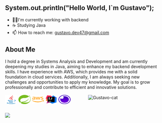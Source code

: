 ## System.out.println("Hello World, I`m Gustavo");

- 🐱‍👤I'm currently working with backend
- ☕ Studying Java
- 📫 How to reach me: gustavo.dev47@gmail.com

<div>
<h2> About Me </h2>
I hold a degree in Systems Analysis and Development and am currently deepening my studies in Java, aiming to enhance my backend development skills. I have experience with AWS, which provides me with a solid foundation in cloud services. Additionally, I am always seeking new challenges and opportunities to apply my knowledge. My goal is to grow professionally and contribute to efficient and innovative solutions.  
</div>


<div style="display: inline_block"><br>
  <img align="center" alt="Gustavo-Java" height="30" width="40" src="https://raw.githubusercontent.com/devicons/devicon/master/icons/java/java-original.svg">
  <img align="center" alt="Gustavo-Spring" height="30" width="40" src="https://raw.githubusercontent.com/devicons/devicon/master/icons/spring/spring-original.svg">
  <img align="center" alt="Gustavo-AWS" height="30" width="40" src="https://raw.githubusercontent.com/devicons/devicon/master/icons/amazonwebservices/amazonwebservices-plain-wordmark.svg">
  <img align="center" alt="Gustavo-Aintellij" height="30" width="40" src="https://raw.githubusercontent.com/devicons/devicon/master/icons/intellij/intellij-original.svg">
  <img align="center" alt="Gustavo-insomnia" height="30" width="40" src="https://raw.githubusercontent.com/devicons/devicon/master/icons/insomnia/insomnia-original.svg">
  <img align="right" alt="Gustavo-cat" height="230" width="230" src="https://octodex.github.com/images/daftpunktocat-thomas.gif">
</div>

##

<div>
<a href="https://www.linkedin.com/in/gustavoqueiros/" target="_blank"> <img src="https://img.shields.io/badge/-LinkedIn-%230077B5?style=for-the-badge&logo=linkedin&logoColor=white"></a>
</div>

